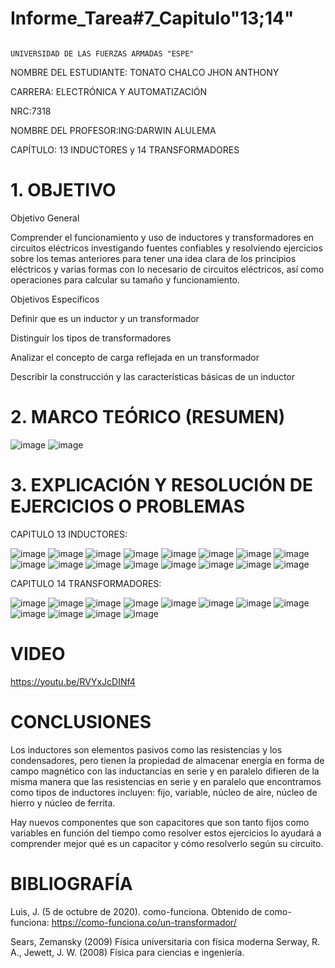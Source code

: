 # Informe_Tarea#7_Capitulo"13;14"

                                                                  UNIVERSIDAD DE LAS FUERZAS ARMADAS "ESPE"

NOMBRE DEL ESTUDIANTE: TONATO CHALCO JHON ANTHONY

CARRERA: ELECTRÓNICA Y AUTOMATIZACIÓN

NRC:7318

NOMBRE DEL PROFESOR:ING:DARWIN ALULEMA

CAPÍTULO: 13 INDUCTORES y 14 TRANSFORMADORES

# 1. OBJETIVO

Objetivo General

Comprender el funcionamiento y uso de  inductores y transformadores en circuitos eléctricos investigando fuentes confiables y resolviendo ejercicios sobre los temas anteriores para  tener una idea clara de los principios eléctricos y varias formas con lo necesario de circuitos eléctricos, así como  operaciones  para calcular su tamaño y funcionamiento.

Objetivos Específicos

Definir que es un inductor y un transformador 

Distinguir los tipos de transformadores

Analizar el concepto de carga reflejada en un transformador 

Describir la construcción y las características básicas de un inductor

# 2. MARCO TEÓRICO (RESUMEN)

![image](https://user-images.githubusercontent.com/105689577/186051949-bd8eecf8-0de2-4f25-aa1a-7536b291791e.png)
![image](https://user-images.githubusercontent.com/105689577/186059677-dc30e195-becc-463f-8e6a-8ebc42e91209.png)

# 3. EXPLICACIÓN Y RESOLUCIÓN DE EJERCICIOS O PROBLEMAS

CAPITULO 13 INDUCTORES:

![image](https://user-images.githubusercontent.com/105689577/186059865-890cc2bc-58fa-4c52-be9b-ff95b34745d3.png)
![image](https://user-images.githubusercontent.com/105689577/186059957-f2f3efff-1906-4c73-91a3-b4f337c87d06.png)
![image](https://user-images.githubusercontent.com/105689577/186060042-6634b5c6-9441-4f28-81a9-b7c1b9906b61.png)
![image](https://user-images.githubusercontent.com/105689577/186060090-7244bd1f-4d90-4494-85cf-3ded7d1d3e4c.png)
![image](https://user-images.githubusercontent.com/105689577/186060127-ee4d3fa6-1cd5-4296-bd1c-023561be6e16.png)
![image](https://user-images.githubusercontent.com/105689577/186060199-19f051a8-1480-4c06-acae-bbfcbd1cc9e1.png)
![image](https://user-images.githubusercontent.com/105689577/186060256-31a653ee-9941-4055-979c-65e6aa25783b.png)
![image](https://user-images.githubusercontent.com/105689577/186060330-e10932c6-ee52-4f80-b57a-515cc9de653a.png)
![image](https://user-images.githubusercontent.com/105689577/186060379-59b25d18-453b-4705-a596-06a7452d05b5.png)
![image](https://user-images.githubusercontent.com/105689577/186060405-e1ec22d1-bd53-4db9-ab2f-a1e269af958b.png)
![image](https://user-images.githubusercontent.com/105689577/186060464-3a117d68-f8ca-45ef-9c11-815eb80e1489.png)
![image](https://user-images.githubusercontent.com/105689577/186060495-25e28c04-333a-4413-ad34-03ab4869c70e.png)
![image](https://user-images.githubusercontent.com/105689577/186060536-57ca0113-c565-4371-a8ef-b2a4c6684e43.png)
![image](https://user-images.githubusercontent.com/105689577/186060582-de87b492-3c43-41cf-97a6-ff4be268d4c9.png)
![image](https://user-images.githubusercontent.com/105689577/186060613-373730d7-2cf3-430c-9d34-622f643ca9eb.png)
![image](https://user-images.githubusercontent.com/105689577/186060644-63193d7c-63ed-4ffe-a38a-e012798dcca6.png)

CAPITULO 14 TRANSFORMADORES:

![image](https://user-images.githubusercontent.com/105689577/186060832-ab586636-3f69-4e68-9d15-3845b2f4a7d4.png)
![image](https://user-images.githubusercontent.com/105689577/186060876-227dd586-4b10-40a6-961f-9369be28b27f.png)
![image](https://user-images.githubusercontent.com/105689577/186060938-6e123be7-293f-4e75-9ce0-29b553617b09.png)
![image](https://user-images.githubusercontent.com/105689577/186060971-4a12f812-6637-4ffb-9afc-2aa5503dafaf.png)
![image](https://user-images.githubusercontent.com/105689577/186061024-8f5aa901-e3a6-425b-896e-1582127f99aa.png)
![image](https://user-images.githubusercontent.com/105689577/186061082-cd9d2b21-6f1b-42e2-9cff-d0555f903dfc.png)
![image](https://user-images.githubusercontent.com/105689577/186061128-85c9b875-779c-4ea8-98ab-f7c4b213389a.png)
![image](https://user-images.githubusercontent.com/105689577/186061181-5ad5f5bb-ffed-4f06-a83b-853d9b2efdaa.png)
![image](https://user-images.githubusercontent.com/105689577/186061220-5f18e492-b5a7-467f-b32c-0eaef585a011.png)
![image](https://user-images.githubusercontent.com/105689577/186061255-05b8dccb-50ef-47b6-93d7-2de854b6d846.png)
![image](https://user-images.githubusercontent.com/105689577/186061291-08ba0384-78f1-4087-a23c-c2a849eeba2b.png)
![image](https://user-images.githubusercontent.com/105689577/186061315-21dd1200-691a-4336-bee9-2df08950b038.png)

# VIDEO
https://youtu.be/RVYxJcDINf4

# CONCLUSIONES

Los inductores son elementos pasivos como las resistencias y los condensadores, pero  tienen la propiedad de almacenar energía en forma de campo magnético con las inductancias en serie y en paralelo difieren de la misma manera que las resistencias en serie y en paralelo que encontramos como tipos de inductores incluyen: fijo, variable, núcleo de aire, núcleo de hierro y núcleo de ferrita. 

Hay nuevos componentes que son capacitores que son tanto fijos como variables en función del tiempo como resolver estos ejercicios lo ayudará a comprender mejor qué es un capacitor y cómo resolverlo según su circuito.

# BIBLIOGRAFÍA

Luis, J. (5 de octubre de 2020). como-funciona. Obtenido de como-funciona: https://como-funciona.co/un-transformador/

Sears, Zemansky (2009) Física universitaria con física moderna Serway, R. A., Jewett, J. W. (2008) Física para ciencias e ingeniería.
